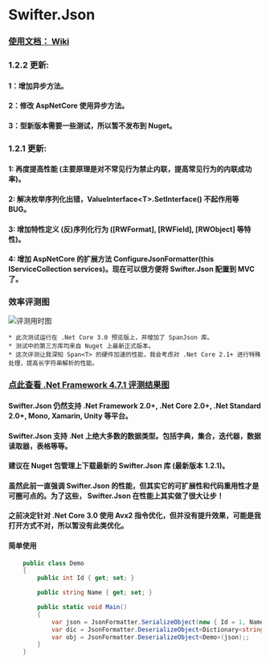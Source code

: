 # Swifter.Json

### [使用文档： Wiki](https://github.com/Dogwei/Swifter.Json/wiki/Swifter.Json)

### 1.2.2 更新:

#### 1：增加异步方法。
#### 2：修改 AspNetCore 使用异步方法。
#### 3：型新版本需要一些测试，所以暂不发布到 Nuget。

### 1.2.1 更新:

#### 1: 再度提高性能 (主要原理是对不常见行为禁止内联，提高常见行为的内联成功率)。
#### 2: 解决枚举序列化出错，ValueInterface&lt;T&gt;.SetInterface() 不起作用等 BUG。
#### 3: 增加特性定义 (反)序列化行为 ([RWFormat], [RWField], [RWObject] 等特性)。
#### 4: 增加 AspNetCore 的扩展方法 ConfigureJsonFormatter(this IServiceCollection services)。现在可以很方便将 Swifter.Json 配置到 MVC 了。

### 效率评测图

![评测用时图](https://github.com/Dogwei/Swifter.Json/blob/master/benchmark.png)

~~~
* 此次测试运行在 .Net Core 3.0 预览版上，并增加了 SpanJson 库。
* 测试中的第三方库均来自 Nuget 上最新正式版本。
* 这次评测让我深知 Span<T> 的硬件加速的性能，我会考虑对 .Net Core 2.1+ 进行特殊处理，提高长字符串解析的性能。
~~~

### [点此查看 .Net Framework 4.7.1 评测结果图](https://github.com/Dogwei/Swifter.Json/blob/master/benckmark_for_framework_4.7.1.png)

#### Swifter.Json 仍然支持 .Net Framework 2.0+, .Net Core 2.0+, .Net Standard 2.0+, Mono, Xamarin, Unity 等平台。
#### Swifter.Json 支持 .Net 上绝大多数的数据类型。包括字典，集合，迭代器，数据读取器，表格等等。
#### 建议在 Nuget 包管理上下载最新的 Swifter.Json 库 (最新版本 1.2.1)。

#### 虽然此前一直强调 Swifter.Json 的性能，但其实它的可扩展性和代码重用性才是可圈可点的。为了这些， Swifter.Json 在性能上其实做了很大让步！
#### 之前决定针对 .Net Core 3.0 使用 Avx2 指令优化，但并没有提升效果，可能是我打开方式不对，所以暂没有此类优化。

#### 简单使用
```C#
    public class Demo
    {
        public int Id { get; set; }

        public string Name { get; set; }

        public static void Main()
        {
            var json = JsonFormatter.SerializeObject(new { Id = 1, Name = "Dogwei" });
            var dic = JsonFormatter.DeserializeObject<Dictionary<string, object>>(json);
            var obj = JsonFormatter.DeserializeObject<Demo>(json);;
        }
    }
```
